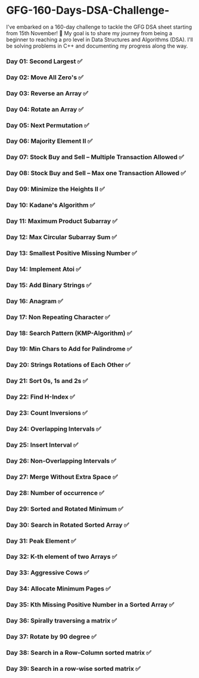 # GFG-160-Days-DSA-Challenge-

I've embarked on a 160-day challenge to tackle the GFG DSA sheet starting from 15th November! 🚀 My goal is to share my journey from being a beginner to reaching a pro level in Data Structures and Algorithms (DSA). I'll be solving problems in C++ and documenting my progress along the way.

### Day 01: Second Largest ✅
### Day 02: Move All Zero's ✅
### Day 03: Reverse an Array ✅
### Day 04: Rotate an Array ✅
### Day 05: Next Permutation ✅
### Day 06: Majority Element II ✅
### Day 07: Stock Buy and Sell – Multiple Transaction Allowed ✅
### Day 08: Stock Buy and Sell – Max one Transaction Allowed ✅
### Day 09: Minimize the Heights II ✅
### Day 10: Kadane's Algorithm ✅
### Day 11: Maximum Product Subarray ✅
### Day 12: Max Circular Subarray Sum ✅ 
### Day 13: Smallest Positive Missing Number ✅
### Day 14: Implement Atoi ✅
### Day 15: Add Binary Strings ✅
### Day 16: Anagram ✅
### Day 17: Non Repeating Character ✅
### Day 18: Search Pattern (KMP-Algorithm) ✅
### Day 19: Min Chars to Add for Palindrome ✅
### Day 20: Strings Rotations of Each Other ✅
### Day 21: Sort 0s, 1s and 2s ✅
### Day 22: Find H-Index ✅ 
### Day 23: Count Inversions ✅
### Day 24: Overlapping Intervals ✅
### Day 25: Insert Interval ✅
### Day 26: Non-Overlapping Intervals ✅
### Day 27: Merge Without Extra Space ✅
### Day 28: Number of occurrence ✅
### Day 29: Sorted and Rotated Minimum ✅
### Day 30: Search in Rotated Sorted Array ✅
### Day 31: Peak Element ✅
### Day 32: K-th element of two Arrays ✅ 
### Day 33: Aggressive Cows ✅
### Day 34: Allocate Minimum Pages ✅
### Day 35: Kth Missing Positive Number in a Sorted Array ✅
### Day 36: Spirally traversing a matrix ✅
### Day 37: Rotate by 90 degree ✅
### Day 38: Search in a Row-Column sorted matrix ✅
### Day 39: Search in a row-wise sorted matrix ✅
